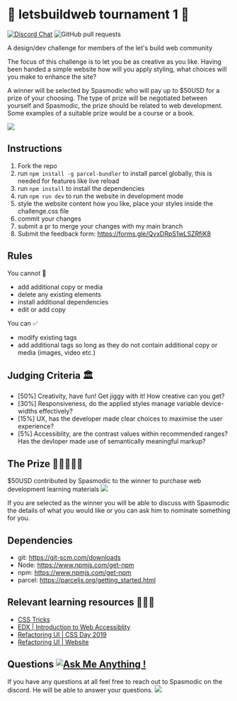 #  :mega: letsbuildweb tournament 1 :mega:
[![Discord Chat](https://img.shields.io/badge/LetsBuildWeb2020-Come%20join%20our%20discord%20server!-brightgreen)](https://discord.gg/CU2MJJH) ![GitHub pull requests](https://img.shields.io/github/issues-pr/spasmochi/letsbuildweb_tournament_1)

A design/dev challenge for members of the let's build web community

The focus of this challenge is to let you be as creative as you like. Having been handed a simple website how will you apply styling, what choices will you make to enhance the site?

A winner will be selected by Spasmodic who will pay up to $50USD for a prize of your choosing. The type of prize will be negotiated between yourself and Spasmodic, the prize should be related to web development. Some examples of a suitable prize would be a course or a book.

![](https://i.imgur.com/nhAM85f.gif)

## Instructions

1. Fork the repo
2. run `npm install -g parcel-bundler` to install parcel globally, this is needed for features like live reload
3. run `npm install` to install the dependencies
4. run `npm run dev` to run the website in development mode
5. style the website content how you like, place your styles inside the challenge.css file
6. commit your changes
7. submit a pr to merge your changes with my main branch
8. Submit the feedback form: https://forms.gle/QvxDRpS1wLSZRfjK8

## Rules

You cannot :no_entry_sign:
- add additional copy or media 
- delete any existing elements
- install additional dependencies
- edit or add copy


You can  :white_check_mark:
- modify existing tags
- add additional tags so long as they do not contain additional copy or media (images, video etc.)

## Judging Criteria 🏛
- [50%] Creativity, have fun! Get jiggy with it! How creative can you get?
- [30%] Responsiveness, do the applied styles manage variable device-widths effectively?
- [15%] UX, has the developer made clear choices to maximise the user experience?
- [5%] Accessiblity, are the contrast values within recommended ranges? Has the devloper made use of semantically meaningful markup?

## The Prize 📣📣📣📣📣
$50USD contributed by Spasmodic to the winner to purchase web development learning materials
![](https://i.imgur.com/JvmsYW9.gif)


If you are selected as the winner you will be able to discuss with Spasmodic the details of what you would like or you can ask him to nominate something for you.


## Dependencies
- git: https://git-scm.com/downloads
- Node: https://www.npmjs.com/get-npm
- npm: https://www.npmjs.com/get-npm
- parcel: https://parceljs.org/getting_started.html

## Relevant learning resources 👩🏾‍🏫
- [CSS Tricks](https://css-tricks.com)
- [EDX | Introduction to Web Accessiblity](https://www.edx.org/course/web-accessibility-introduction)
- [Refactoring UI | CSS Day 2019](https://www.youtube.com/watch?v=7Z9rrryIOC4&feature=youtu.be)
- [Refactoring UI | Website](https://refactoringui.com/)

## Questions [![Ask Me Anything !](https://img.shields.io/badge/Ask%20me-anything-1abc9c.svg)](https://GitHub.com/Spasmochi/)
If you have any questions at all feel free to reach out to Spasmodic on the discord. He will be able to answer your questions.
![](https://i.imgur.com/Lv3PAta.gif)
